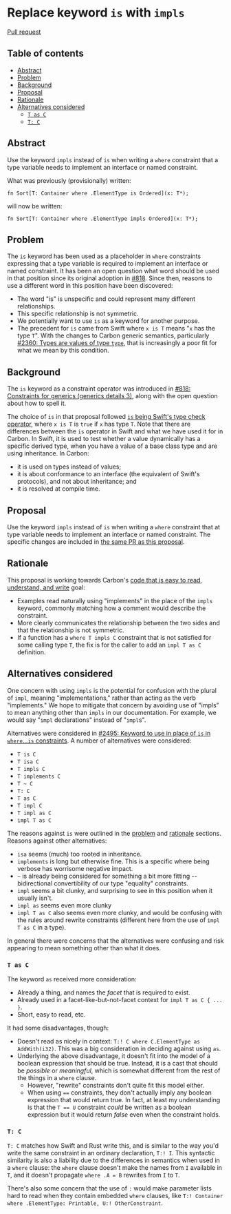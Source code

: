 # Replace keyword `is` with `impls`

<!--
Part of the Carbon Language project, under the Apache License v2.0 with LLVM
Exceptions. See /LICENSE for license information.
SPDX-License-Identifier: Apache-2.0 WITH LLVM-exception
-->

[Pull request](https://github.com/carbon-language/carbon-lang/pull/2483)

<!-- toc -->

## Table of contents

-   [Abstract](#abstract)
-   [Problem](#problem)
-   [Background](#background)
-   [Proposal](#proposal)
-   [Rationale](#rationale)
-   [Alternatives considered](#alternatives-considered)
    -   [`T as C`](#t-as-c)
    -   [`T: C`](#t-c)

<!-- tocstop -->

## Abstract

Use the keyword `impls` instead of `is` when writing a `where` constraint that a
type variable needs to implement an interface or named constraint.

What was previously (provisionally) written:

```
fn Sort[T: Container where .ElementType is Ordered](x: T*);
```

will now be written:

```
fn Sort[T: Container where .ElementType impls Ordered](x: T*);
```

## Problem

The `is` keyword has been used as a placeholder in `where` constraints
expressing that a type variable is required to implement an interface or named
constraint. It has been an open question what word should be used in that
position since its original adoption in
[#818](https://github.com/carbon-language/carbon-lang/pull/818). Since then,
reasons to use a different word in this position have been discovered:

-   The word "is" is unspecific and could represent many different
    relationships.
-   This specific relationship is not symmetric.
-   We potentially want to use `is` as a keyword for another purpose.
-   The precedent for `is` came from Swift where `x is T` means "`x` has the
    type `T`". With the changes to Carbon generic semantics, particularly
    [#2360: Types are values of type `type`](https://github.com/carbon-language/carbon-lang/pull/2360),
    that is increasingly a poor fit for what we mean by this condition.

## Background

The `is` keyword as a constraint operator was introduced in
[#818: Constraints for generics (generics details 3)](https://github.com/carbon-language/carbon-lang/pull/818),
along with the open question about how to spell it.

The choice of `is` in that proposal followed
[`is` being Swift's type check operator](https://docs.swift.org/swift-book/LanguageGuide/TypeCasting.html#ID340),
where `x is T` is `true` if `x` has type `T`. Note that there are differences
between the `is` operator in Swift and what we have used it for in Carbon. In
Swift, it is used to test whether a value dynamically has a specific derived
type, when you have a value of a base class type and are using inheritance. In
Carbon:

-   it is used on types instead of values;
-   it is about conformance to an interface (the equivalent of Swift's
    protocols), and not about inheritance; and
-   it is resolved at compile time.

## Proposal

Use the keyword `impls` instead of `is` when writing a `where` constraint that
at type variable needs to implement an interface or named constraint. The
specific changes are included in
[the same PR as this proposal](https://github.com/carbon-language/carbon-lang/pull/2483).

## Rationale

This proposal is working towards Carbon's
[code that is easy to read, understand, and write](/docs/project/goals.md#code-that-is-easy-to-read-understand-and-write)
goal:

-   Examples read naturally using "implements" in the place of the `impls`
    keyword, commonly matching how a comment would describe the constraint.
-   More clearly communicates the relationship between the two sides and that
    the relationship is not symmetric.
-   If a function has a `where T impls C` constraint that is not satisfied for
    some calling type `T`, the fix is for the caller to add an `impl T as C`
    definition.

## Alternatives considered

One concern with using `impls` is the potential for confusion with the plural of
`impl`, meaning "implementations," rather than acting as the verb "implements."
We hope to mitigate that concern by avoiding use of "impls" to mean anything
other than `impls` in our documentation. For example, we would say "`impl`
declarations" instead of "`impl`s".

Alternatives were considered in
[#2495: Keyword to use in place of `is` in `where`...`is` constraints](https://github.com/carbon-language/carbon-lang/issues/2495).
A number of alternatives were considered:

-   `T is C`
-   `T isa C`
-   `T impls C`
-   `T implements C`
-   `T ~ C`
-   `T: C`
-   `T as C`
-   `T impl C`
-   `T impl as C`
-   `impl T as C`

The reasons against `is` were outlined in the [problem](#problem) and
[rationale](#rationale) sections. Reasons against other alternatives:

-   `isa` seems (much) too rooted in inheritance.
-   `implements` is long but otherwise fine. This is a specific where being
    verbose has worrisome negative impact.
-   `~` is already being considered for something a bit more fitting --
    bidirectional convertibility of our type "equality" constraints.
-   `impl` seems a bit clunky, and surprising to see in this position when it
    usually isn't.
-   `impl as` seems even more clunky
-   `impl T as C` also seems even more clunky, and would be confusing with the
    rules around rewrite constraints (different here from the use of
    `impl T as C` in a type).

In general there were concerns that the alternatives were confusing and risk
appearing to mean something other than what it does.

### `T as C`

The keyword `as` received more consideration:

-   Already a thing, and names the _facet_ that is required to exist.
-   Already used in a facet-like-but-not-facet context for
    `impl T as C { ... }`.
-   Short, easy to read, etc.

It had some disadvantages, though:

-   Doesn't read as nicely in context:
    `T:! C where C.ElementType as AddWith(i32)`. This was a big consideration in
    deciding against using `as`.
-   Underlying the above disadvantage, it doesn't fit into the model of a
    boolean expression that should be true. Instead, it is a cast that should be
    _possible_ or _meaningful_, which is somewhat different from the rest of the
    things in a `where` clause.
    -   However, "rewrite" constraints don't quite fit this model either.
    -   When using `==` constraints, they don't actually imply any boolean
        expression that would return true. In fact, at least my understanding is
        that the `T == U` constraint _could_ be written as a boolean expression
        but it would return _false_ even when the constraint holds.

### `T: C`

`T: C` matches how Swift and Rust write this, and is similar to the way you'd
write the same constraint in an ordinary declaration, `T:! I`. This syntactic
similarity is also a liability due to the differences in semantics when used in
a `where` clause: the `where` clause doesn't make the names from `I` available
in `T`, and it doesn't propagate `where .A = B` rewrites from `I` to `T`.

There's also some concern that the use of `:` would make parameter lists hard to
read when they contain embedded `where` clauses, like
`T:! Container where .ElementType: Printable, U:! OtherConstraint`.
